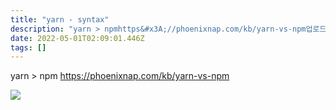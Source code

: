 ```yaml
---
title: "yarn - syntax"
description: "yarn > npmhttps&#x3A;//phoenixnap.com/kb/yarn-vs-npm업로드중.."
date: 2022-05-01T02:09:01.446Z
tags: []
---
```

yarn > npm
https://phoenixnap.com/kb/yarn-vs-npm

![](/images/2d9b0384-64f1-44bd-b625-2985a9d9c424-image.png)
